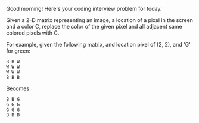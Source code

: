 Good morning! Here's your coding interview problem for today.

Given a 2-D matrix representing an image, a location of a pixel in the screen and a color C, 
replace the color of the given pixel and all adjacent same colored pixels with C.

For example, given the following matrix, and location pixel of (2, 2), and 'G' for green:

```
B B W
W W W
W W W
B B B
```

Becomes
```
B B G
G G G
G G G
B B B
```
